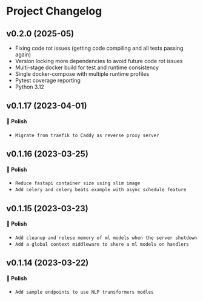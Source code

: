 # Project Changelog

## v0.2.0  (2025-05)

- Fixing code rot issues (getting code compiling and all tests passing again)
- Version locking more dependencies to avoid future code rot issues
- Multi-stage docker build for test and runtime consistency
- Single docker-compose with multiple runtime profiles
- Pytest coverage reporting
- Python 3.12

## v0.1.17 (2023-04-01)

#### 💅 Polish

- `Migrate from traefik to Caddy as reverse proxy server`

## v0.1.16 (2023-03-25)

#### 💅 Polish

- `Reduce fastapi container size using slim image`
- `Add celery and celery beats example with async schedule feature`

## v0.1.15 (2023-03-23)

#### 💅 Polish

- `Add cleanup and relese memory of ml models when the server shutdown`
- `Add a global context middleware to shere a ml models on handlers`

## v0.1.14 (2023-03-22)

#### 💅 Polish

- `Add sample endpoints to use NLP transformers modles `